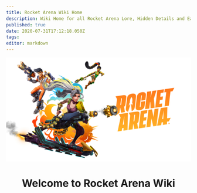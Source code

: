 ```yaml
---
title: Rocket Arena Wiki Home
description: Wiki Home for all Rocket Arena Lore, Hidden Details and Easter Eggs
published: true
date: 2020-07-31T17:12:18.050Z
tags: 
editor: markdown
---
```


<p align="center">
	<img alt="ra_wiki-home.jpg" src="/ra_primary-art_crop_3840x2160.jpg" width="700">
</p>
<h1 align="center">
  Welcome to Rocket Arena Wiki
</h1>